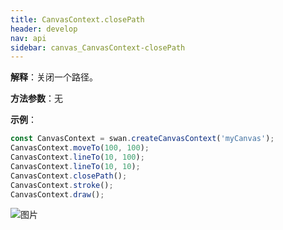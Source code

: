 ```yaml
---
title: CanvasContext.closePath
header: develop
nav: api
sidebar: canvas_CanvasContext-closePath
---
```


 

**解释**：关闭一个路径。

**方法参数**：无

**示例**：

```js
const CanvasContext = swan.createCanvasContext('myCanvas');
CanvasContext.moveTo(100, 100);
CanvasContext.lineTo(10, 100);
CanvasContext.lineTo(10, 10);
CanvasContext.closePath();
CanvasContext.stroke();
CanvasContext.draw();
```

![图片](../../../img/api/canvas/closePath.png)

